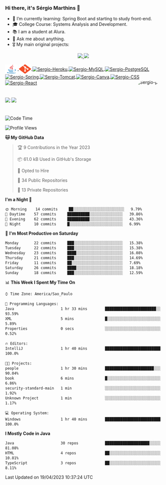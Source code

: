 ### Hi there, it's Sérgio Marthins 👋


- 🌱 I’m currently learning: Spring Boot and starting to study front-end.
- 🎓 College Course: Systems Analysis and Development.
- 📚  I am a student at Alura.
- 💬 Ask me about anything.
- 🎖 My main original projects: 

<div align="center">
  <a href="https://github.com/Almadavic">
  <img height="180em" src="https://github-readme-stats.vercel.app/api?username=Marthiins&show_icons=true&theme=dracula&include_all_commits=true&count_private=true"/>
  <img height="180em" src="https://github-readme-stats.vercel.app/api/top-langs/?username=Marthiins&layout=compact&langs_count=7&theme=dracula"/>
</div>
<div style="display: inline_block"><br>
  <img align="center" alt="Sergio-Java" height="30" width="40" src="https://raw.githubusercontent.com/devicons/devicon/master/icons/java/java-original.svg">
  <img align="center" alt="Sergio-Git" height="30" width="40" src="https://raw.githubusercontent.com/devicons/devicon/master/icons/git/git-original.svg">
  <img align="center" alt="Sergio-Heroku" height="30" width="40" src="https://cdn.jsdelivr.net/gh/devicons/devicon/icons/heroku/heroku-plain-wordmark.svg" />             
  <img align="center" alt="Sergio-MySQL" height="30" width="40" src="https://cdn.jsdelivr.net/gh/devicons/devicon/icons/mysql/mysql-original-wordmark.svg" />
  <img align="center" alt="Sergio-PostgreSQL" height="30" width="40" src="https://cdn.jsdelivr.net/gh/devicons/devicon/icons/postgresql/postgresql-plain-wordmark.svg" />
  <img align="center" alt="Sergio-Spring" height="30" width="40" src="https://cdn.jsdelivr.net/gh/devicons/devicon/icons/spring/spring-original-wordmark.svg" />
  <img align="center" alt="Sergio-Tomcat" height="30" width="40" src="https://cdn.jsdelivr.net/gh/devicons/devicon/icons/tomcat/tomcat-original-wordmark.svg" />
  <img align="center" alt="Sergio-Canva" height="30" width="40" src="https://cdn.jsdelivr.net/gh/devicons/devicon/icons/canva/canva-original.svg" />
  <img align="center" alt="Sergio-CSS" height="30" width="40" src="https://cdn.jsdelivr.net/gh/devicons/devicon/icons/css3/css3-original.svg" />
  <img align="center" alt="Sergio-React" height="30" width="40" src="https://cdn.jsdelivr.net/gh/devicons/devicon/icons/react/react-original.svg" />        
  <img align="right" alt="Sergio-pic" height="150" style="border-radius:50px;" src="https://user-images.githubusercontent.com/47826754/188357708-748fc4f4-5846-47a3-9063-ce04eeefcb8f.png">
</div>

#

<div> 
 <a href = "mailto:sergio.marthiins@gmail.com"><img src="https://img.shields.io/badge/-Gmail-%23333?style=for-the-badge&logo=gmail&logoColor=white" target="_blank"></a>
  <a href="https://www.linkedin.com/in/.........../" target="_blank"><img src="https://img.shields.io/badge/-LinkedIn-%230077B5?style=for-the-badge&logo=linkedin&logoColor=white" target="_blank"></a> 
</div>

#

<!--START_SECTION:waka-->
![Code Time](http://img.shields.io/badge/Code%20Time-41%20hrs%2026%20mins-blue)

![Profile Views](http://img.shields.io/badge/Profile%20Views-0-blue)

**🐱 My GitHub Data** 

> 🏆 9 Contributions in the Year 2023
 > 
> 📦 61.0 kB Used in GitHub's Storage 
 > 
> 💼 Opted to Hire
 > 
> 📜 34 Public Repositories 
 > 
> 🔑 13 Private Repositories  
 > 
**I'm a Night 🦉** 

```text
🌞 Morning    14 commits     ██░░░░░░░░░░░░░░░░░░░░░░░   9.79% 
🌇 Daytime    57 commits     ██████████░░░░░░░░░░░░░░░   39.86% 
🌃 Evening    62 commits     ██████████░░░░░░░░░░░░░░░   43.36% 
🌙 Night      10 commits     █░░░░░░░░░░░░░░░░░░░░░░░░   6.99%

```
📅 **I'm Most Productive on Saturday** 

```text
Monday       22 commits     ███░░░░░░░░░░░░░░░░░░░░░░   15.38% 
Tuesday      22 commits     ███░░░░░░░░░░░░░░░░░░░░░░   15.38% 
Wednesday    23 commits     ████░░░░░░░░░░░░░░░░░░░░░   16.08% 
Thursday     21 commits     ███░░░░░░░░░░░░░░░░░░░░░░   14.69% 
Friday       11 commits     ██░░░░░░░░░░░░░░░░░░░░░░░   7.69% 
Saturday     26 commits     ████░░░░░░░░░░░░░░░░░░░░░   18.18% 
Sunday       18 commits     ███░░░░░░░░░░░░░░░░░░░░░░   12.59%

```


📊 **This Week I Spent My Time On** 

```text
⌚︎ Time Zone: America/Sao_Paulo

💬 Programming Languages: 
Java                     1 hr 33 mins        ███████████████████████░░   93.59% 
XML                      5 mins              █░░░░░░░░░░░░░░░░░░░░░░░░   5.89% 
Properties               0 secs              ░░░░░░░░░░░░░░░░░░░░░░░░░   0.52%

🔥 Editors: 
IntelliJ                 1 hr 40 mins        █████████████████████████   100.0%

🐱‍💻 Projects: 
people                   1 hr 30 mins        ██████████████████████░░░   90.04% 
book                     6 mins              █░░░░░░░░░░░░░░░░░░░░░░░░   6.86% 
security-standard-main   1 min               ░░░░░░░░░░░░░░░░░░░░░░░░░   1.92% 
Unknown Project          1 min               ░░░░░░░░░░░░░░░░░░░░░░░░░   1.17%

💻 Operating System: 
Windows                  1 hr 40 mins        █████████████████████████   100.0%

```

**I Mostly Code in Java** 

```text
Java                     30 repos            ████████████████████░░░░░   81.08% 
HTML                     4 repos             ██░░░░░░░░░░░░░░░░░░░░░░░   10.81% 
TypeScript               3 repos             ██░░░░░░░░░░░░░░░░░░░░░░░   8.11%

```



 Last Updated on 19/04/2023 10:37:24 UTC
<!--END_SECTION:waka-->

